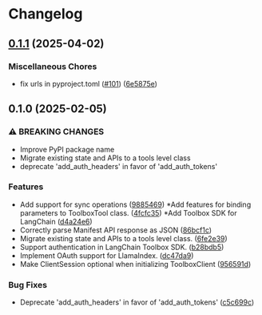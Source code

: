 # Changelog

## [0.1.1](https://github.com/googleapis/genai-toolbox-langchain-python/compare/toolbox-langchain-v0.1.0...toolbox-langchain-v0.1.1) (2025-04-02)


### Miscellaneous Chores

* fix urls in pyproject.toml ([#101](https://github.com/googleapis/genai-toolbox-langchain-python/issues/101)) ([6e5875e](https://github.com/googleapis/genai-toolbox-langchain-python/commit/6e5875eb5c3dbce9c9efb00418716577f90e4d05))

## 0.1.0 (2025-02-05)


### ⚠ BREAKING CHANGES

* Improve PyPI package name
* Migrate existing state and APIs to a tools level class
* deprecate 'add_auth_headers' in favor of 'add_auth_tokens' 

### Features

* Add support for sync operations ([9885469](https://github.com/googleapis/genai-toolbox-langchain-python/commit/9885469703d88afc7c7aed10c85e97c099d7e532))
*Add features for binding parameters to ToolboxTool class. ([4fcfc35](https://github.com/googleapis/genai-toolbox-langchain-python/commit/4fcfc3549038c52c495d452f36037817a30eed2e))
*Add Toolbox SDK for LangChain ([d4a24e6](https://github.com/googleapis/genai-toolbox-langchain-python/commit/d4a24e66139cb985d7457d9162766ce564c36656))
* Correctly parse Manifest API response as JSON ([86bcf1c](https://github.com/googleapis/genai-toolbox-langchain-python/commit/86bcf1c4db65aa5214f4db280d55cfc23edac361))
* Migrate existing state and APIs to a tools level class. ([6fe2e39](https://github.com/googleapis/genai-toolbox-langchain-python/commit/6fe2e39eb16eeeeaedea0a31fc2125b105d633b4))
* Support authentication in LangChain Toolbox SDK. ([b28bdb5](https://github.com/googleapis/genai-toolbox-langchain-python/commit/b28bdb5b12cdfe3fe6768345c00a65a65d91b81b))
* Implement OAuth support for LlamaIndex. ([dc47da9](https://github.com/googleapis/genai-toolbox-langchain-python/commit/dc47da9282af876939f60d6b24e5a9cf3bf75dfd))
* Make ClientSession optional when initializing ToolboxClient ([956591d](https://github.com/googleapis/genai-toolbox-langchain-python/commit/956591d1da69495df3f602fd9e5fd967bd7ea5ca))


### Bug Fixes

* Deprecate 'add_auth_headers' in favor of 'add_auth_tokens' ([c5c699c](https://github.com/googleapis/genai-toolbox-langchain-python/commit/c5c699cc29bcc0708a31bff90e8cec489982fe2a))
